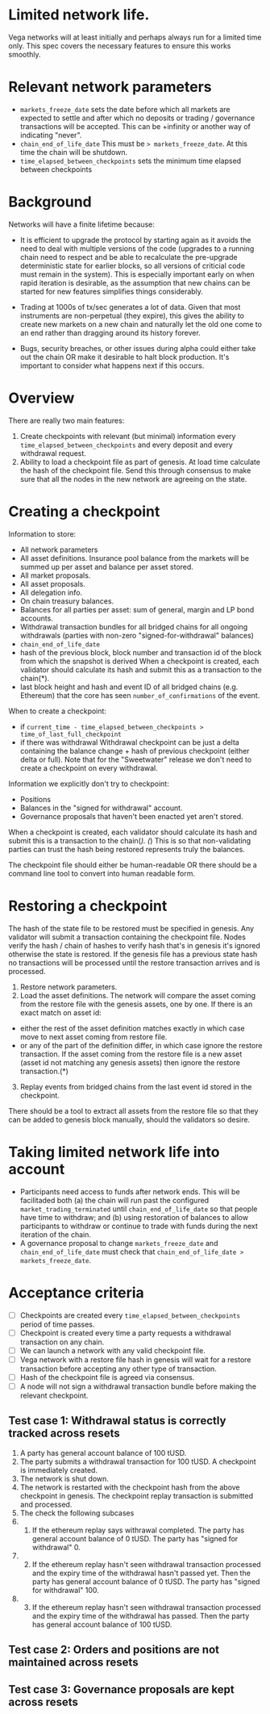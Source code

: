 # Limited network life.

Vega networks will at least initially and perhaps always run for a limited time only. 
This spec covers the necessary features to ensure this works smoothly.

# Relevant network parameters
- `markets_freeze_date` sets the date before which all markets are expected to settle and after which no deposits or trading / governance transactions will be accepted. This can be +infinity or another way of indicating "never". 
- `chain_end_of_life_date` This must be `> markets_freeze_date`. At this time the chain will be shutdown.  
- `time_elapsed_between_checkpoints` sets the minimum time elapsed between checkpoints


# Background

Networks will have a finite lifetime because:

- It is efficient to upgrade the protocol by starting again as it avoids the need to deal with multiple versions of the code (upgrades to a running chain need to respect and be able to recalculate the pre-upgrade deterministic state for earlier blocks, so all versions of criticial code must remain in the system). 
This is especially important early on when rapid iteration is desirable, as the assumption that new chains can be started for new features simplifies things considerably.

- Trading at 1000s of tx/sec generates a lot of data. Given that most instruments are non-perpetual (they expire), this gives the ability to create new markets on a new chain and naturally let the old one come to an end rather than dragging around its history forever.

- Bugs, security breaches, or other issues during alpha could either take out the chain OR make it desirable to halt block production. It's important to consider what happens next if this occurs.

# Overview
There are really two main features:
1. Create checkpoints with relevant (but minimal) information every `time_elapsed_between_checkpoints` and every deposit and every withdrawal request.
1. Ability to load a checkpoint file as part of genesis. 
At load time calculate the hash of the checkpoint file. Send this through consensus to make sure that all the nodes in the new network are agreeing on the state.

# Creating a checkpoint
Information to store:
- All network parameters
- All asset definitions. Insurance pool balance from the markets will be summed up per asset and balance per asset stored. 
- All market proposals.
- All asset proposals.
- All delegation info.
- On chain treasury balances.
- Balances for all parties per asset: sum of general, margin and LP bond accounts. 
- Withdrawal transaction bundles for all bridged chains for all ongoing withdrawals (parties with non-zero "signed-for-withdrawal" balances)
- `chain_end_of_life_date`
- hash of the previous block, block number and transaction id of the block from which the snapshot is derived
When a checkpoint is created, each validator should calculate its hash and submit this as a transaction to the chain(*). 
- last block height and hash and event ID of all bridged chains (e.g. Ethereum) that the core has seen `number_of_confirmations` of the event. 

When to create a checkpoint:
- if `current_time - time_elapsed_between_checkpoints > time_of_last_full_checkpoint`
- if there was withdrawal 
Withdrawal checkpoint can be just a delta containing the balance change + hash of previous checkpoint (either delta or full). Note that for the "Sweetwater" release we don't need to create a checkpoint on every withdrawal.

Information we explicitly don't try to checkpoint:
- Positions
- Balances in the "signed for withdrawal" account. 
- Governance proposals that haven't been enacted yet aren't stored.

When a checkpoint is created, each validator should calculate its hash and submit this is a transaction to the chain(*). 
(*) This is so that non-validating parties can trust the hash being restored represents truly the balances. 

The checkpoint file should either be human-readable OR there should be a command line tool to convert into human readable form. 

# Restoring a checkpoint
The hash of the state file to be restored must be specified in genesis. 
Any validator will submit a transaction containing the checkpoint file. Nodes verify the hash / chain of hashes to verify hash that's in genesis it's ignored otherwise the state is restored. 
If the genesis file has a previous state hash no transactions will be processed until the restore transaction arrives and is processed. 

1. Restore network parameters. 
2. Load the asset definitions. 
The network will compare the asset coming from the restore file with the genesis assets, one by one. 
If there is an exact match on asset id:
- either the rest of the asset definition matches exactly in which case move to next asset coming from restore file. 
- or any of the part of the definition differ, in which case ignore the restore transaction. 
If the asset coming from the restore file is a new asset (asset id not matching any genesis assets) then ignore the restore transaction.(*) 

3. Replay events from bridged chains from the last event id stored in the checkpoint.

There should be a tool to extract all assets from the restore file so that they can be added to genesis block manually, should the validators so desire.

# Taking limited network life into account 
- Participants need access to funds after network ends. This will be facilitaded both 
(a) the chain will run past the configured `market_trading_terminated` until `chain_end_of_life_date` so that people have time to withdraw; and 
(b) using restoration of balances to allow participants to withdraw or continue to trade with funds during the next iteration of the chain.
- A governance proposal to change `markets_freeze_date` and `chain_end_of_life_date` must check that `chain_end_of_life_date > markets_freeze_date`.

# Acceptance criteria

- [ ] Checkpoints are created every `time_elapsed_between_checkpoints` period of time passes. 
- [ ] Checkpoint is created every time a party requests a withdrawal transaction on any chain.
- [ ] We can launch a network with any valid checkpoint file. 
- [ ] Vega network with a restore file hash in genesis will wait for a restore transaction before accepting any other type of transaction.
- [ ] Hash of the checkpoint file is agreed via consensus.
- [ ] A node will not sign a withdrawal transaction bundle before making the relevant checkpoint.

## Test case 1: Withdrawal status is correctly tracked across resets
1. A party has general account balance of 100 tUSD. 
2. The party submits a withdrawal transaction for 100 tUSD. A checkpoint is immediately created. 
3. The network is shut down. 
4. The network is restarted with the checkpoint hash from the above checkpoint in genesis. The checkpoint replay transaction is submitted and processed.
5. The check the following subcases
6. 1. If the ethereum replay says withrawal completed. The party has general account balance of 0 tUSD. The party has "signed for withdrawal" 0.
6. 2. If the ethereum replay hasn't seen withdrawal transaction processed and the expiry time of the withdrawal hasn't passed yet. Then the party has general account balance of 0 tUSD. The party has "signed for withdrawal" 100.
6. 3. If the ethereum replay hasn't seen withdrawal transaction processed and the expiry time of the withdrawal has passed. Then the party has general account balance of 100 tUSD. 
 
## Test case 2: Orders and positions are not maintained across resets

## Test case 3: Governance proposals are kept across resets
